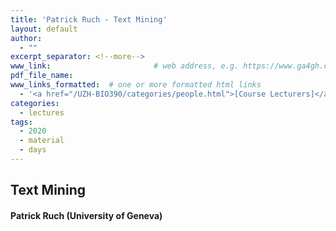 ```yaml
---
title: 'Patrick Ruch - Text Mining'
layout: default
author:
  - ""
excerpt_separator: <!--more-->
www_link: 						# web address, e.g. https://www.ga4gh.org; auto-linked
pdf_file_name:
www_links_formatted:  # one or more formatted html links
  - '<a href="/UZH-BIO390/categories/people.html">[Course Lecturers]</a>'
categories:
  - lectures
tags:
  - 2020
  - material
  - days
---
```


## Text Mining
#### Patrick Ruch (University of Geneva)

<!--more-->
